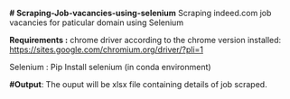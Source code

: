 **# Scraping-Job-vacancies-using-selenium**
Scraping indeed.com job vacancies for paticular domain using Selenium 


**Requirements :**
chrome driver according to the chrome version installed: https://sites.google.com/chromium.org/driver/?pli=1 

Selenium : Pip Install selenium (in conda environment)

**#Output**: The ouput will be xlsx file containing details of job scraped.
